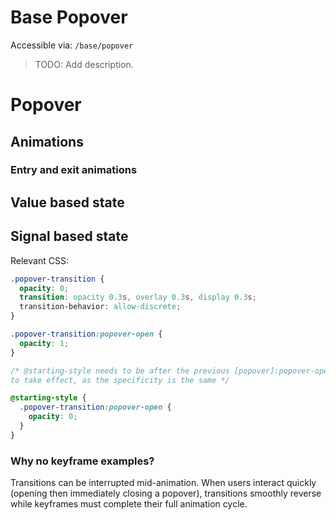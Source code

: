 # Base Popover

Accessible via: `/base/popover`

> TODO: Add description.

# Popover

<Showcase name="hero" />

## Animations

### Entry and exit animations

<Showcase name="transition" />

## Value based state

<Showcase name="value" />

## Signal based state

<Showcase name="signal" />

Relevant CSS:

```css
.popover-transition {
  opacity: 0;
  transition: opacity 0.3s, overlay 0.3s, display 0.3s;
  transition-behavior: allow-discrete;
}

.popover-transition:popover-open {
  opacity: 1;
}

/* @starting-style needs to be after the previous [popover]:popover-open rule
to take effect, as the specificity is the same */

@starting-style {
  .popover-transition:popover-open {
    opacity: 0;
  }
}

```

### Why no keyframe examples?

Transitions can be interrupted mid-animation. When users interact quickly (opening then immediately closing a popover), transitions smoothly reverse while keyframes must complete their full animation cycle.


